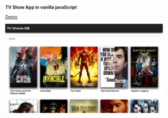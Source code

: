 <strong>TV Show App in vanilla javaScript</strong>

[Demo](https://ornash-tvshowapp.netlify.app)

![alt text](https://github.com/Ornashh/tvshowApp/blob/main/img/tvshowapp.jpg)
